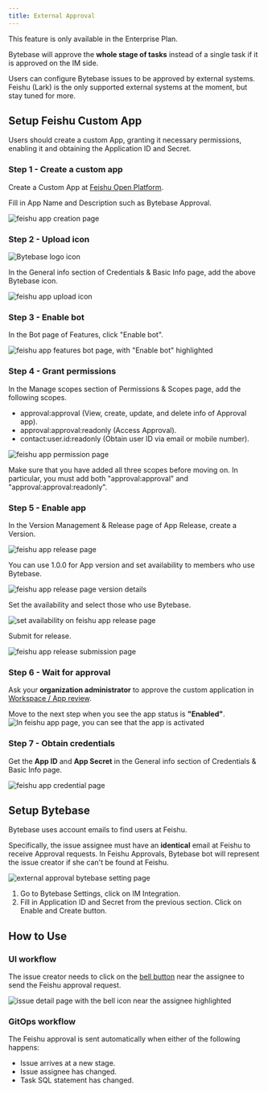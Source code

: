 ```yaml
---
title: External Approval
---
```


<HintBlock type="info">

This feature is only available in the Enterprise Plan.

</HintBlock>

<HintBlock type="warning">

Bytebase will approve the **whole stage of tasks** instead of a single task if it is approved on the IM side.

</HintBlock>

Users can configure Bytebase issues to be approved by external systems. Feishu (Lark) is the only supported external systems at the moment, but stay tuned for more.

## Setup Feishu Custom App

Users should create a custom App, granting it necessary permissions, enabling it and obtaining the Application ID and Secret.

### Step 1 - Create a custom app

Create a Custom App at [Feishu Open Platform](https://open.feishu.cn/app).

Fill in App Name and Description such as Bytebase Approval.

![feishu app creation page](/content/docs/external-approval-feishu-create.webp)

### Step 2 - Upload icon

![Bytebase logo icon](/docs/logo-icon.svg)

In the General info section of Credentials & Basic Info page, add the above Bytebase icon.

![feishu app upload icon](/content/docs/external-approval-feishu-icon.webp)

### Step 3 - Enable bot

In the Bot page of Features, click "Enable bot".

![feishu app features bot page, with "Enable bot" highlighted](/content/docs/external-approval-feishu-bot.webp)

### Step 4 - Grant permissions

In the Manage scopes section of Permissions & Scopes page, add the following scopes.

- approval:approval (View, create, update, and delete info of Approval app).
- approval:approval:readonly (Access Approval).
- contact:user.id:readonly (Obtain user ID via email or mobile number).

![feishu app permission page](/content/docs/external-approval-feishu-permission.webp)

<HintBlock type="warning">

Make sure that you have added all three scopes before moving on. In particular, you must add both "approval:approval" and "approval:approval:readonly".

</HintBlock>

### Step 5 - Enable app

In the Version Management & Release page of App Release, create a Version.

![feishu app release page](/content/docs/external-approval-feishu-enable-1.webp)

You can use 1.0.0 for App version and set availability to members who use Bytebase.

![feishu app release page version details](/content/docs/external-approval-feishu-enable-2.webp)

Set the availability and select those who use Bytebase.

![set availability on feishu app release page ](/content/docs/external-approval-feishu-availability.webp)

Submit for release.

![feishu app release submission page](/content/docs/external-approval-feishu-enable-3.webp)

### Step 6 - Wait for approval

Ask your **organization administrator** to approve the custom application in [Workspace / App review](https://feishu.cn/admin/appCenter/audit).

Move to the next step when you see the app status is **"Enabled"**.
![In feishu app page, you can see that the app is activated](/content/docs/external-approval-feishu-enable-4.webp)

### Step 7 - Obtain credentials

Get the **App ID** and **App Secret** in the General info section of Credentials & Basic Info page.

![feishu app credential page](/content/docs/external-approval-feishu-credential.webp)

## Setup Bytebase

<HintBlock type="warning">

Bytebase uses account emails to find users at Feishu.

Specifically, the issue assignee must have an **identical** email at Feishu to receive Approval requests. In Feishu Approvals, Bytebase bot will represent the issue creator if she can't be found at Feishu.

</HintBlock>

![external approval bytebase setting page](/content/docs/external-approval-bytebase-setting.webp)

1. Go to Bytebase Settings, click on IM Integration.
1. Fill in Application ID and Secret from the previous section. Click on Enable and Create button.

## How to Use

### UI workflow

The issue creator needs to click on the [bell button](/docs/change-database/change-workflow/issue-need-attention) near the assignee to send the Feishu approval request.

![issue detail page with the bell icon near the assignee highlighted](/content/docs/external-approval-feishu-bell.webp)

### GitOps workflow

The Feishu approval is sent automatically when either of the following happens:

- Issue arrives at a new stage.
- Issue assignee has changed.
- Task SQL statement has changed.
